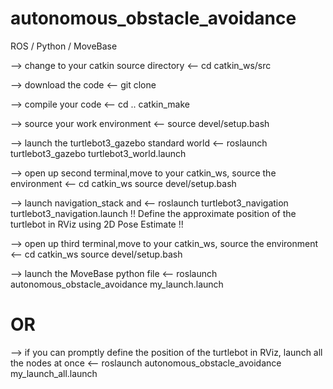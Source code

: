 # autonomous_obstacle_avoidance
ROS / Python / MoveBase 

--> change to your catkin source directory <--
cd catkin_ws/src

--> download the code <--
git clone 

--> compile your code <--
cd ..
catkin_make

--> source your work environment <--
source devel/setup.bash

--> launch the turtlebot3_gazebo standard world <--
roslaunch turtlebot3_gazebo turtlebot3_world.launch

--> open up second terminal,move to your catkin_ws, source the environment <--
cd catkin_ws
source devel/setup.bash

--> launch navigation_stack and <--
roslaunch turtlebot3_navigation turtlebot3_navigation.launch
!! Define the approximate position of the turtlebot in RViz using 2D Pose Estimate !!

--> open up third terminal,move to your catkin_ws, source the environment <--
cd catkin_ws
source devel/setup.bash

--> launch the MoveBase python file <--
roslaunch autonomous_obstacle_avoidance my_launch.launch

# OR
--> if you can promptly define the position of the turtlebot in RViz, launch all the nodes at once <--
roslaunch autonomous_obstacle_avoidance my_launch_all.launch
